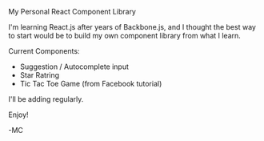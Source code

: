 My Personal React Component Library

I'm learning React.js after years of Backbone.js, and I thought the best way to start would be to build my own component library from what I learn.

Current Components:
- Suggestion / Autocomplete input
- Star Ratring
- Tic Tac Toe Game (from Facebook tutorial)


I'll be adding regularly.

Enjoy!



-MC
